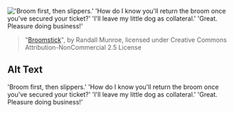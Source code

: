 !['Broom first, then slippers.' 'How do I know you'll return the broom once you've secured your ticket?' 'I'll leave my little dog as collateral.' 'Great. Pleasure doing business!'](https://imgs.xkcd.com/comics/broomstick.png)
> "[Broomstick](https://xkcd.com/1149/)", by Randall Munroe, licensed under Creative Commons Attribution-NonCommercial 2.5 License

## Alt Text
'Broom first, then slippers.' 'How do I know you'll return the broom once you've secured your ticket?' 'I'll leave my little dog as collateral.' 'Great. Pleasure doing business!'

